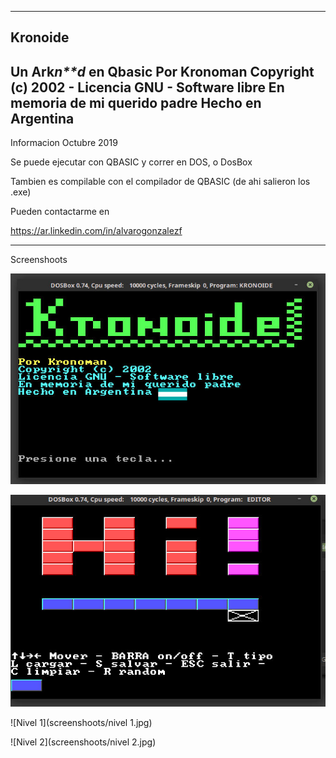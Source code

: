 --------------------------------------------------
Kronoide
--------------------------------------------------
Un Ark*n**d* en Qbasic
Por Kronoman
Copyright (c) 2002 - Licencia GNU - Software libre
En memoria de mi querido padre
Hecho en Argentina
--------------------------------------------------


Informacion Octubre 2019

Se puede ejecutar con QBASIC y correr en DOS, o DosBox

Tambien es compilable con el compilador de QBASIC (de ahi salieron los .exe)

Pueden contactarme en

https://ar.linkedin.com/in/alvarogonzalezf

--------------------------------------------------

Screenshoots

![Intro](screenshoots/intro.jpg)

![Editor](screenshoots/editor.jpg)

![Nivel 1](screenshoots/nivel 1.jpg)

![Nivel 2](screenshoots/nivel 2.jpg)

